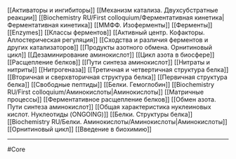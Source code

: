 [[Активаторы и ингибиторы]]
[[Механизм катализа. Двухсубстратные реакции]]
[[Biochemistry RU/First colloquium/Ферментативная кинетика|Ферментативная кинетика]]
[[ММФФ. Изоферменты]]
[[Ферменты]]
[[Enzymes]]
[[Классы ферментов]]
[[Активный центр. Кофакторы. Аллостерическая регуляция]]
[[Сходства и различия ферментов и других катализаторов]]
[[Продукты азотного обмена. Орнитиновый цикл]]
[[Дезаминирование аминокислот]]
[[Цикл азота в биосфере]]
[[Расщепление белков]]
[[Пути синтеза аминокислот]]
[[Нитраты и нитриты]]
[[Нитрогеназа]]
[[Третичная и четвертичная структура белка]]
[[Вторичная и сверхвторичная структура белка]]
[[Первичная структура белка]]
[[Свободные пептиды]]
[[Белки. Гемоглобин]]
[[Biochemistry RU/First colloquium/Аминокислоты|Аминокислоты]]
[[Матричные процессы]]
[[Ферментативное расщепление белков]]
[[Обмен азота. Пути синтеза аминокислот]]
[[Общая характеристика нуклеиновых кислот. Нуклеотиды (ONGOING)]]
[[Белки. Структуры белка]]
[[Biochemistry RU/Белки. Аминокислоты/Аминокислоты|Аминокислоты]]
[[Орнитиновый цикл]]
[[Введение в биохимию]]

---
#Core